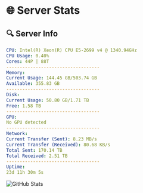 # 🌐 Server Stats
## 🔍 Server Info
```yaml
CPU: Intel(R) Xeon(R) CPU E5-2699 v4 @ 1340.94GHz
CPU Usage: 0.40%
Cores: 44P | 88T
-----------------------------------
Memory:
Current Usage: 144.45 GB/503.74 GB
Available: 355.83 GB
-----------------------------------
Disk:
Current Usage: 50.80 GB/1.71 TB
Free: 1.58 TB
-----------------------------------
GPU:
No GPU detected
-----------------------------------
Network:
Current Transfer (Sent): 8.23 MB/s
Current Transfer (Received): 80.68 KB/s
Total Sent: 170.14 TB
Total Received: 2.51 TB
-----------------------------------
Uptime:
23d 11h 30m 5s
```
![GitHub Stats](https://img.shields.io/badge/Updated-2025-03-03_10:13:23-blue)
